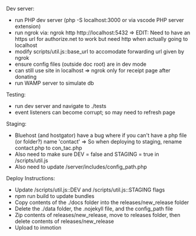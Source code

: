 Dev server:
 - run PHP dev server (php -S localhost:3000 or via vscode PHP server extension)
 - run ngrok via: ngrok http http://localhost:5432
     => EDIT: Need to have an https url for authorize.net to work but need http when actually going to localhost
 - modify scripts/util.js::base_url to accomodate forwarding url given by ngrok
 - ensure config files (outside doc root) are in dev mode
 - can still use site in localhost => ngrok only for receipt page after donating
 - run WAMP server to simulate db

Testing:
 - run dev server and navigate to ./tests
 - event listeners can become corrupt; so may need to refresh page

Staging:
 - Bluehost (and hostgator) have a bug where if you can't have a php file (or folder?) name 'contact'
    => So when deploying to staging, rename contact.php to con_tac.php
 - Also need to make sure DEV = false and STAGING = true in /scripts/util.js
 - Also need to update /server/includes/config_path.php

Deploy Instructions:
 - Update /scripts/util.js::DEV and /scripts/util.js::STAGING flags
 - npm run build to update bundles
 - Copy contents of the ./docs folder into the releases/new_release folder
 - Delete the ./data folder, the .nojekyll file, and the config_path file
 - Zip contents of releases/new_release, move to releases folder, then delete contents of releases/new_release
 - Upload to inmotion
